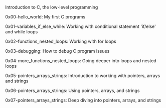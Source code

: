 Introduction to C, the low-level programming


0x00-hello_world: My first C programs

0x01-variables_if_else_while: Working with conditional statement 'if/else' and while loops

0x02-functions_nested_loops: Working with for loops

0x03-debugging: How to debug C program issues

0x04-more_functions_nested_loops: Going deeper into loops and nested loops

0x05-pointers_arrays_strings: Introduction to working with pointers, arrays and strings

0x06-pointers_arrays_strings: Using pointers, arrays, and strings
 
0x07-pointers_arrays_strings: Deep diving into pointers, arrays, and strings
